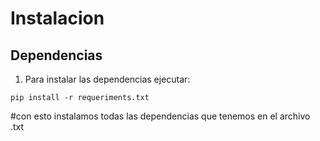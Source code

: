 # Instalacion
## Dependencias

1. Para instalar las dependencias ejecutar:
```
pip install -r requeriments.txt
```
#con esto instalamos todas las dependencias que tenemos en el archivo .txt

